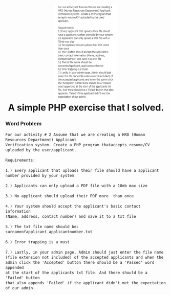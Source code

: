 <h1 align="center">
  <br>
  <a href="https://github.com/mkdirlove/PHP-Exercise"><img src="https://github.com/mkdirlove/PHP-Exercise/blob/main/task.jpg" width="200" height="300" alt="PHP-Exercise"></a>
  <br>
  A simple PHP exercise that I solved.
  <br>
</h1>

### Word Problem
```
For our activity # 2 Assume that we are creating a HRD (Human Resources Department) Applicant 
Verification system. Create a PHP program thataccepts resume/CV uploaded by the user/applicant.

Requirements:

1.) Every applicant that uploads their file should have a applicant number provided by your system

2.) Applicants can only upload a PDF file with a 10mb max size

3.) No applicant should upload their PDF more  than once

4.) Your system should accept the applicant's basic contact information
(Name, address, contact number) and save it to a txt file

5.) The txt file name should be: surnameofapplicant_applicantnumber.txt

6.) Error trapping is a must

7.) Lastly, in your admin page. Admin should just enter the file name 
(file extension not included) of the accepted applicants and when the 
admin click the 'Accepted' button there should be a 'Passed' word appended 
at the start of the applicants txt file. And there should be a 'Failed' button 
that also appends 'Failed' if the applicant didn't met the expectation of our admin.
```
